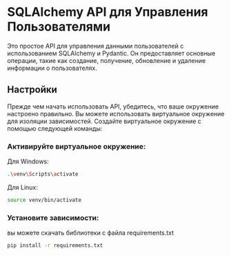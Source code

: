 # SQLAlchemy API для Управления Пользователями

Это простое API для управления данными пользователей с использованием SQLAlchemy и Pydantic. Он предоставляет основные операции, такие как создание, получение, обновление и удаление информации о пользователях.

## Настройки

Прежде чем начать использовать API, убедитесь, что ваше окружение настроено правильно. Вы можете использовать виртуальное окружение для изоляции зависимостей. Создайте виртуальное окружение с помощью следующей команды:

### Активируйте виртуальное окружение:

Для Windows:
 ```bash 
.\venv\Scripts\activate
```

Для Linux:
```bash
source venv/bin/activate
```

### Установите зависимости:
вы можете скачать библиотеки с файла requirements.txt


```bash  
pip install -r requirements.txt
```








